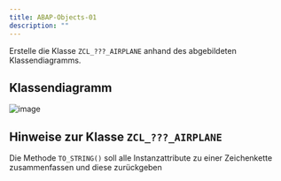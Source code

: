 ```yaml
---
title: ABAP-Objects-01
description: ""
---
```


Erstelle die Klasse `ZCL_???_AIRPLANE` anhand des abgebildeten Klassendiagramms.

## Klassendiagramm

![image](https://user-images.githubusercontent.com/47243617/210181547-f54b9655-2895-4686-9e85-bc0a721c6987.png)

## Hinweise zur Klasse `ZCL_???_AIRPLANE`

Die Methode `TO_STRING()` soll alle Instanzattribute zu einer Zeichenkette zusammenfassen und diese zurückgeben
